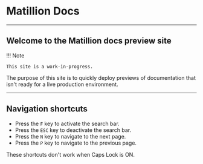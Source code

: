 # Matillion Docs

---

## Welcome to the Matillion docs preview site

!!! Note

    This site is a work-in-progress.

The purpose of this site is to quickly deploy previews of documentation that isn't ready for a live production environment.

---

## Navigation shortcuts

- Press the `F` key to activate the search bar.
- Press the `ESC` key to deactivate the search bar.
- Press the `N` key to navigate to the next page.
- Press the `P` key to navigate to the previous page.

These shortcuts don't work when Caps Lock is ON.
